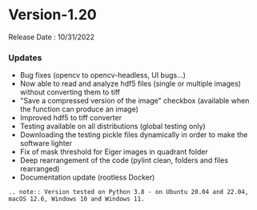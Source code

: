 # Version-1.20

Release Date : 10/31/2022

### Updates

- Bug fixes (opencv to opencv-headless, UI bugs...)
- Now able to read and analyze hdf5 files (single or multiple images) without converting them to tiff
- "Save a compressed version of the image" checkbox (available when the function can produce an image) 
- Improved hdf5 to tiff converter
- Testing available on all distributions (global testing only)
- Downloading the testing pickle files dynamically in order to make the software lighter
- Fix of mask threshold for Eiger images in quadrant folder
- Deep rearrangement of the code (pylint clean, folders and files rearranged)
- Documentation update (rootless Docker)

```eval_rst
.. note:: Version tested on Python 3.8 - on Ubuntu 20.04 and 22.04, macOS 12.6, Windows 10 and Windows 11.
```
